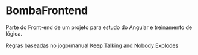# BombaFrontend


Parte do Front-end de um projeto para estudo do Angular e treinamento de lógica.


Regras baseadas no jogo/manual [Keep Talking and Nobody Explodes](https://keeptalkinggame.com/)
